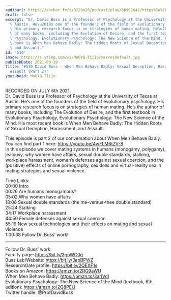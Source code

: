 ```yaml
---
audiourl: https://anchor.fm/s/822ba20/podcast/play/36962642/https%3A%2F%2Fd3ctxlq1ktw2nl.cloudfront.net%2Fstaging%2F2021-6-9%2Fa6b74948-fce1-5fd0-6b28-aa7840ac18c7.m4a
draft: false
excerpt: "Dr. David Buss is a Professor of Psychology at the University of Texas at\
  \ Austin. He\u2019s one of the founders of the field of evolutionary psychology.\
  \ His primary research focus is on strategies of human mating. He\u2019s the author\
  \ of many books, including The Evolution of Desire, and the first textbook in Evolutionary\
  \ Psychology, Evolutionary Psychology: The New Science of the Mind. His most recent\
  \ book is When Men Behave Badly: The Hidden Roots of Sexual Deception, Harassment,\
  \ and Assault."
id: '510'
image: https://i.ytimg.com/vi/MoOYQ-T1i1o/maxresdefault.jpg
publishDate: 2021-08-19
title: '#510 David Buss - When Men Behave Badly; Sexual Deception, Harassment, and
  Assault (Part 2)'
youtubeid: MoOYQ-T1i1o
---
```

<div class="timelinks">

RECORDED ON JULY 6th 2021.  
Dr. David Buss is a Professor of Psychology at the University of Texas at Austin. He’s one of the founders of the field of evolutionary psychology. His primary research focus is on strategies of human mating. He’s the author of many books, including The Evolution of Desire, and the first textbook in Evolutionary Psychology, Evolutionary Psychology: The New Science of the Mind. His most recent book is When Men Behave Badly: The Hidden Roots of Sexual Deception, Harassment, and Assault.

This episode is part 2 of our conversation about When Men Behave Badly. You can find part 1 here: https://youtu.be/4wFLM6tZV-8  
In this episode we cover mating systems in humans (monogamy, polygamy), jealousy, why women have affairs, sexual double standards, stalking, workplace harassment, women’s defenses against sexual coercion, and the (positive) effects of online pornography, sex dolls and virtual-reality sex in mating strategies and sexual violence.

Time Links:  
<time>00:00</time> Intro  
<time>00:26</time> Are humans monogamous?  
<time>05:02</time> Why women have affairs  
<time>18:06</time> Sexual double standards (the me-versus-thee double standard)  
<time>25:24</time> Stalking  
<time>34:17</time> Workplace harassment  
<time>44:50</time> Female defenses against sexual coercion  
<time>55:19</time> New sexual technologies and their effects on mating and sexual violence  
<time>1:00:38</time> Follow Dr. Buss’ work!

---

Follow Dr. Buss’ work:  
Faculty page: https://bit.ly/3gpWC0q  
Buss Lab/Website: https://bit.ly/3apBPWZ  
ResearchGate profile: https://bit.ly/2QEXF1s  
Books on Amazon: https://amzn.to/2RG9aWU  
When Men Behave Badly: https://amzn.to/3arIVdl  
Evolutionary Psychology: The New Science of the Mind (textbook, 6th edition): https://amzn.to/2Q8PElJ  
Twitter handle: @ProfDavidBuss
</div>

